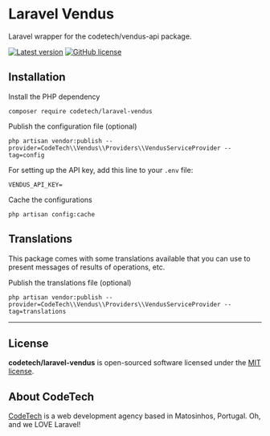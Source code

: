 # Laravel Vendus

Laravel wrapper for the codetech/vendus-api package.

[![Latest version](https://img.shields.io/github/release/CodeTechAgency/laravel-vendus?style=flat-square)](https://github.com/CodeTechAgency/laravel-vendus/releases)
[![GitHub license](https://img.shields.io/github/license/CodeTechAgency/laravel-vendus?style=flat-square)](https://github.com/CodeTechAgency/laravel-vendus/blob/master/LICENSE)


## Installation

Install the PHP dependency
```
composer require codetech/laravel-vendus
```

Publish the configuration file (optional)
```
php artisan vendor:publish --provider=CodeTech\\Vendus\\Providers\\VendusServiceProvider --tag=config
```

For setting up the API key, add this line to your `.env` file:
```
VENDUS_API_KEY=
``` 

Cache the configurations
```
php artisan config:cache
```


## Translations

This package comes with some translations available that you can use to present messages of results of operations, etc.

Publish the translations file (optional)

```
php artisan vendor:publish --provider=CodeTech\\Vendus\\Providers\\VendusServiceProvider --tag=translations
```

---

## License

**codetech/laravel-vendus** is open-sourced software licensed under the [MIT license](https://github.com/CodeTechAgency/laravel-vendus/blob/master/LICENSE).


## About CodeTech

[CodeTech](https://www.codetech.pt) is a web development agency based in Matosinhos, Portugal. Oh, and we LOVE Laravel!
